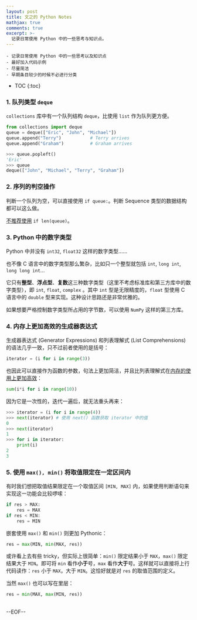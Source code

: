 ```yaml
---
layout: post
title: 文之的 Python Notes
mathjax: true
comments: true
excerpt: >- 
  记录日常使用 Python 中的一些思考与知识点。
---
```


    - 记录日常使用 Python 中的一些思考以及知识点
    - 最好加入代码示例
    - 尽量简洁
    - 早期条目较少的时候不必进行分类

* TOC
{:toc}

### 1. 队列类型 `deque`

`collections` 库中有一个队列结构 `deque`，比使用 `list` 作为队列更方便。

```python
from collections import deque
queue = deque(["Eric", "John", "Michael"])
queue.append("Terry")           # Terry arrives
queue.append("Graham")          # Graham arrives

>>> queue.popleft()
'Eric'
>>> queue
deque(["John", "Michael", "Terry", "Graham"])
```	

### 2. 序列的判空操作
	
判断一个队列为空，可以直接使用 `if queue:`。判断 Sequence 类型的数据结构都可以这么做。

[不推荐使用](https://www.python.org/dev/peps/pep-0008/#programming-recommendations) `if len(queue)`。 

### 3. Python 中的数字类型

Python 中并没有 `int32`, `float32` 这样的数字类型……

也不像 C 语言中的数字类型那么繁杂，比如只一个整型就包括 `int`, `long int`, `long long int`...

它只有**整型**、**浮点型**、**复数**这三种数字类型（这里不考虑标准库和第三方库中的数字类型），即 `int`, `float`, `complex` 。其中 `int` 型是无限精度的，`float` 型使用 C 语言中的 `double` 型来实现。这种设计思路还是非常优雅的。

如果想要严格控制数字类型所占用的字节数，可以使用 `NumPy` 这样的第三方库。

### 4. 内存上更加高效的生成器表达式

生成器表达式 (Generator Expressions) 和列表理解式 (List Comprehensions) 的语法几乎一致，只不过前者使用的是括号：

```python
iterator = (i for i in range(3))
```

也因此可以直接作为函数的参数，句法上更加简洁，并且比列表理解式在[内存的使用上更加高效](https://dbader.org/blog/python-generator-expressions)：

```python
sum(i*i for i in range(10)) 
```

因为它是一次性的，迭代一遍后，就无法重头再来：

```python
>>> iterator = (i for i in range(4))
>>> next(iterator) # 使用 next() 函数获取 iterator 中的值
0
>>> next(iterator)
1
>>> for i in iterator:
	print(i)
2
3
```

### 5. 使用 `max(), min()` 将取值限定在一定区间内

有时我们想把取值结果限定在一个取值区间 `[MIN, MAX]` 内，如果使用判断语句来实现这一功能会比较啰嗦：

```python
if res > MAX:
    res = MAX
if res < MIN:
    res = MIN
```

嵌套使用 `max()` 和 `min()` 则更加 Pythonic：

```python
res = max(MIN, min(MAX, res))
```

或许看上去有些 tricky，但实际上很简单：`min()` 限定结果小于 `MAX`，`max()` 限定结果大于 `MIN`。即可将 `min` 看作**小于**号，`max` 看作**大于**号。这样就可以直接将上行代码读作：`res` 小于 `MAX`，大于 `MIN`。这恰好就是对 `res` 的取值范围的定义。

当然 `max()` 也可以写在里层：

```python
res = min(MAX, max(MIN, res))
```

<br>
--EOF--